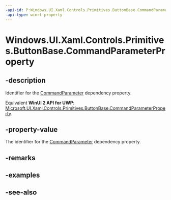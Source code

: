 ```yaml
---
-api-id: P:Windows.UI.Xaml.Controls.Primitives.ButtonBase.CommandParameterProperty
-api-type: winrt property
---
```


<!-- Property syntax
public Windows.UI.Xaml.DependencyProperty CommandParameterProperty { get; }
-->

# Windows.UI.Xaml.Controls.Primitives.ButtonBase.CommandParameterProperty

## -description
Identifier for the [CommandParameter](buttonbase_commandparameter.md) dependency property.

Equivalent **WinUI 2 API for UWP**: [Microsoft.UI.Xaml.Controls.Primitives.ButtonBase.CommandParameterProperty](/windows/winui/api/microsoft.ui.xaml.controls.primitives.buttonbase.commandparameterproperty).

## -property-value
The identifier for the [CommandParameter](buttonbase_commandparameter.md) dependency property.

## -remarks

## -examples

## -see-also
